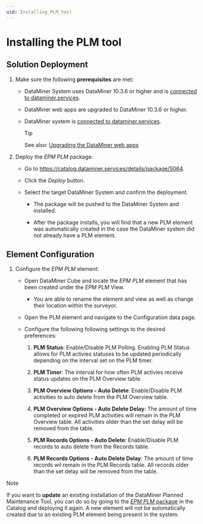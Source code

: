 ```yaml
---
uid: Installing_PLM_tool
---
```


# Installing the PLM tool

## Solution Deployment

1. Make sure the following **prerequisites** are met:

   - DataMiner System uses DataMiner 10.3.6 or higher and is [connected to dataminer.services](xref:Connecting_your_DataMiner_System_to_the_cloud).

   - DataMiner web apps are upgraded to DataMiner 10.3.6 or higher.

   - DataMiner system is [connected to dataminer.services](xref:Connecting_your_DataMiner_System_to_the_cloud).

     > [!TIP]
     > See also: [Upgrading the DataMiner web apps](xref:Upgrading_Downgrading_Webapps)

1. Deploy the *EPM PLM* package:

   - Go to <https://catalog.dataminer.services/details/package/5064>.

   - Click the *Deploy* button.

   - Select the target DataMiner System and confirm the deployment.

      - The package will be pushed to the DataMiner System and installed.

      - After the package installs, you will find that a new PLM element was automatically created in the case the DataMiner system did not already have a PLM element. 

## Element Configuration

1. Configure the *EPM PLM* element:

    - Open DataMiner Cube and locate the *EPM PLM* element that has been created under the *EPM PLM* View.

      - You are able to rename the element and view as well as change their location within the surveyor.

    -	Open the PLM element and navigate to the Configuration data page. 

      - Configure the following following settings to the desired preferences:
      
        1. **PLM Status**: Enable/Disable PLM Polling. Enabling PLM Status allows for PLM activies statuses to be updated periodically depending on the interval set on the PLM timer. 

        1. **PLM Timer**: The interval for how often PLM activies receive status updates on the PLM Overview table.

        3. **PLM Overview Options - Auto Delete**: Enable/Disable PLM activities to auto delete from the PLM Overview table.

        4. **PLM Overview Options - Auto Delete Delay**: The amount of time completed or expired PLM activities will remain in the PLM Overview table. All activities older than the set delay will be removed from the table.

        5. **PLM Records Options - Auto Delete**: Enable/Disable PLM records to auto delete from the Records table.

        6. **PLM Records Options - Auto Delete Delay**: The amount of time records wil remain in the PLM Records table. All records older than the set delay will be removed from the table. 

> [!NOTE]
> If you want to **update** an existing installation of the DataMiner Planned Maintenance Tool, you can do so by going to the [*EPM PLM* package](https://catalog.dataminer.services/details/package/5064) in the Catalog and deploying it again. A new element will not be automatically created due to an existing PLM element being present in the system.
